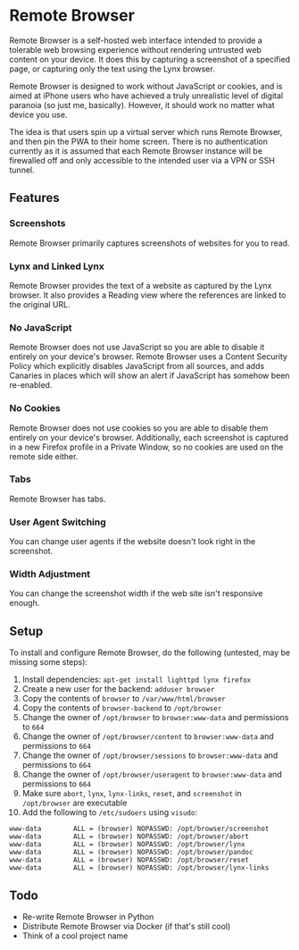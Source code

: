 # Remote Browser

Remote Browser is a self-hosted web interface intended to provide a tolerable
web browsing experience without rendering untrusted web content on your device.
It does this by capturing a screenshot of a specified page, or capturing only
the text using the Lynx browser.

Remote Browser is designed to work without JavaScript or cookies, and is aimed
at iPhone users who have achieved a truly unrealistic level of digital paranoia
(so just me, basically). However, it should work no matter what device you use.

The idea is that users spin up a virtual server which runs Remote Browser, and
then pin the PWA to their home screen. There is no authentication currently as
it is assumed that each Remote Browser instance will be firewalled off and only
accessible to the intended user via a VPN or SSH tunnel.

## Features

### Screenshots
Remote Browser primarily captures screenshots of websites for you to read.

### Lynx and Linked Lynx
Remote Browser provides the text of a website as captured by the Lynx browser.
It also provides a Reading view where the references are linked to the original
URL.

### No JavaScript
Remote Browser does not use JavaScript so you are able to disable it entirely on
your device's browser. Remote Browser uses a Content Security Policy which
explicitly disables JavaScript from all sources, and adds Canaries in places
which will show an alert if JavaScript has somehow been re-enabled.

### No Cookies
Remote Browser does not use cookies so you are able to disable them entirely on
your device's browser. Additionally, each screenshot is captured in a new
Firefox profile in a Private Window, so no cookies are used on the remote side
either.

### Tabs
Remote Browser has tabs.

### User Agent Switching
You can change user agents if the website doesn't look right in the screenshot.

### Width Adjustment
You can change the screenshot width if the web site isn't responsive enough.

## Setup

To install and configure Remote Browser, do the following (untested, may be
missing some steps):

 1. Install dependencies: `apt-get install lighttpd lynx firefox`
 2. Create a new user for the backend: `adduser browser`
 3. Copy the contents of `browser` to `/var/www/html/browser`
 4. Copy the contents of `browser-backend` to `/opt/browser`
 5. Change the owner of `/opt/browser` to `browser:www-data` and permissions to `664`
 6. Change the owner of `/opt/browser/content` to `browser:www-data` and permissions to `664`
 7. Change the owner of `/opt/browser/sessions` to `browser:www-data` and permissions to `664`
 8. Change the owner of `/opt/browser/useragent` to `browser:www-data` and permissions to `664`
 9. Make sure `abort`, `lynx`, `lynx-links`, `reset`, and `screenshot` in `/opt/browser` are executable
 10. Add the following to `/etc/sudoers` using `visudo`:

    www-data        ALL = (browser) NOPASSWD: /opt/browser/screenshot
    www-data        ALL = (browser) NOPASSWD: /opt/browser/abort
    www-data        ALL = (browser) NOPASSWD: /opt/browser/lynx
    www-data        ALL = (browser) NOPASSWD: /opt/browser/pandoc
    www-data        ALL = (browser) NOPASSWD: /opt/browser/reset
    www-data        ALL = (browser) NOPASSWD: /opt/browser/lynx-links

## Todo

 - Re-write Remote Browser in Python
 - Distribute Remote Browser via Docker (if that's still cool)
 - Think of a cool project name
